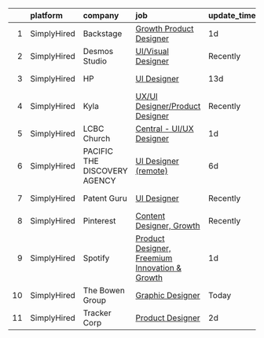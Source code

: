 

|    | platform    | company                      | job                                                                                                                                                    | update_time   | location      |
|---:|:------------|:-----------------------------|:-------------------------------------------------------------------------------------------------------------------------------------------------------|:--------------|:--------------|
|  1 | SimplyHired | Backstage                    | [Growth Product Designer](https://www.simplyhired.com/job/upKueSiqLZPIaCaNpIRbAF4alRt0MhNq1HY-lY42UwBZOQ1v3lZUWQ?q=ui+designer)                        | 1d            | Remote        |
|  2 | SimplyHired | Desmos Studio                | [UI/Visual Designer](https://www.simplyhired.com/job/OlwB1YVBuqJcR11W638ESfc4zjxnd3VeJEBu_gEeklTW-_rEPdDMEQ?q=ui+designer)                             | Recently      | Remote        |
|  3 | SimplyHired | HP                           | [UI Designer](https://www.simplyhired.com/job/cmHDfNlDpb_co4wIIAp9wt5Lo7LeR-yKb4FplHrSrjsg3PYELg_dpA?q=ui+designer)                                    | 13d           | San Diego, CA |
|  4 | SimplyHired | Kyla                         | [UX/UI Designer/Product Designer](https://www.simplyhired.com/job/2qtBPUgGUQ60LLcW7UQUr-PNj5RsN06CvEgB9OJnkgodf6ikt0sfkw?q=ui+designer)                | Recently      | Remote        |
|  5 | SimplyHired | LCBC Church                  | [Central - UI/UX Designer](https://www.simplyhired.com/job/iKl5ZsLpQZiCoW-YuZL-zgg_TW0Q0Kiv1gcDBBg_-hFALOvEgF8lYQ?q=ui+designer)                       | 1d            | Manheim, PA   |
|  6 | SimplyHired | PACIFIC THE DISCOVERY AGENCY | [UI Designer (remote)](https://www.simplyhired.com/job/AACAJrLN2DXaCv1VFsXK2Xb8JV8ihXQmcURFsbqU3PtbD1bnh8kw4A?q=ui+designer)                           | 6d            | San Diego, CA |
|  7 | SimplyHired | Patent Guru                  | [UI Designer](https://www.simplyhired.com/job/IJ6OpSnhfnL9PlI6gOWQfw5e9YBeoDJWoxpL5geGbAxh90-3VLIPhg?q=ui+designer)                                    | Recently      | Redmond, WA   |
|  8 | SimplyHired | Pinterest                    | [Content Designer, Growth](https://www.simplyhired.com/job/r3rLZ8wDZxpE9zJ0WmWmkB6vKADvM4enwQNvRoPjurIWqrAC4bhnpw?q=ui+designer)                       | Recently      | Remote        |
|  9 | SimplyHired | Spotify                      | [Product Designer, Freemium Innovation & Growth](https://www.simplyhired.com/job/Kvw_SiGrQB-4O_L_w6kE8LRwEA9nFhTEvN3SB40918E8kMG3aqYvqg?q=ui+designer) | 1d            | Remote        |
| 10 | SimplyHired | The Bowen Group              | [Graphic Designer](https://www.simplyhired.com/job/y-BxLtitt03XVvGDYiNa5Ibw-J3iWtIn1pVGV4Jv7jm4SkliM0YkCw?q=ui+designer)                               | Today         | Remote        |
| 11 | SimplyHired | Tracker Corp                 | [Product Designer](https://www.simplyhired.com/job/lFxsQlsvQwM0XMzRgd8JjdF20KruQsuwKgjMQ5reA6BYXuHXL9DeVw?q=ui+designer)                               | 2d            | Remote        |